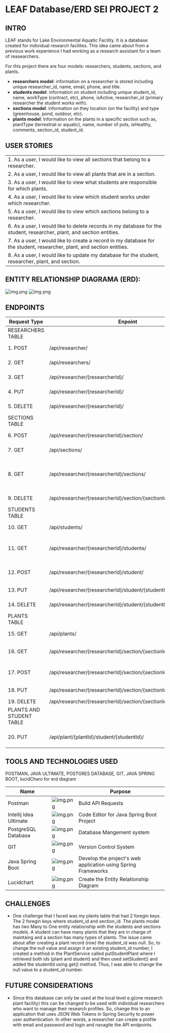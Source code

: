 # LEAF Database/ERD SEI PROJECT 2

## INTRO

LEAF stands for Lake Environmental Aquatic Facility. It is a database created for individual research facilites. This idea came about from a previous work experience I had working as a research assistant for a team of reasearchers. 

For this project there are four models: researchers, students, sections, and plants.
- __researchers model__: information on a researcher is stored including unique researcher_id, name, email, phone, and title.
- __students model__: information on student including unique student_id, name, workType (contract, etc), phone, isActive, researcher_id (primary researcher the student works with).
- __sections model__: information on they location (on the facility) and type (greenhouse, pond, outdoor, etc).
- **plants model**: Information on the plants in a specific section such as, plantType (terrestrial or aquatic), name, number of pots, isHealthy, comments, section_id, student_id.


## USER STORIES
| | 
|:---|
|1.	As a user, I would like to view all sections that belong to a researcher.
|2.	As a user, I would like to view all plants that are in a section.
|3.	As a user, I would like to view what students are responsible for which plants.
|4.	As a user, I would like to view which student works under which researcher.
|5.	As a user, I would like to view which sections belong to a researcher.
|6.	As a user, I would like to delete records in my database for the student, researcher, plant, and section entities.
|7.	As a user, I would like to create a record in my database for the student, researcher, plant, and section entities.
|8. As a user, I would like to update my database for the student, researcher, plant, and section.

## ENTITY RELATIONSHIP DIAGRAMA (ERD):
![img.png](images/lucidchart.png)
![img.png](images/visualDiagram.png)


## ENDPOINTS

| Request Type | Enpoint | Functionality |
|--|--|--|
|RESEARCHERS TABLE|
| 1. POST | /api/researcher/ | create a new researcher |
|2. GET | /api/researchers/ | get ALL researchers |
|3. GET | /api/researcher/{researcherId}/ | get one researcher |
|4. PUT | /api/researcher/{researcherId}/ | update one researcher |
|5. DELETE | /api/researcher/{researcherId}/ | delete one researcher |
|SECTIONS TABLE|
|6. POST | /api/researcher/{researcherId}/section/ | delete one researcher |
|7. GET | /api/sections/ | get all sections |
|8. GET | /api/researcher/{researcherId}/sections/ | get all sections that belong to one researcher |
|9. DELETE | /api/researcher/{researcherId}/section/{sectionId}/ | delete a section |
|STUDENTS TABLE|
|10. GET |/api/students/ | get ALL students |
|11. GET | /api/researcher/{researcherId}/students/ | get students that belong to a researcher |
|12. POST | /api/researcher/{researcherId}/student/ | create a student for a researcher |
|13. PUT | /api/researcher/{researcherId}/student/{studentId}/ | update student |
|14. DELETE | /api/researcher/{researcherId}/student/{studentId}/ | delete a student |
| PLANTS TABLE |
|15. GET |/api/plants/ | get ALL plants |
|16. GET | /api/researcher/{researcherId}/section/{sectionId}/plant/ | get plants that are in a section |
|17. POST | /api/researcher/{researcherId}/section/{sectionId}/plant/ | create a plant in a section |
|18. PUT | /api/researcher/{researcherId}/section/{sectionId}/plant/{plantId}/ | update a plant |
|19. DELETE | /api/researcher/{researcherId}/section/{sectionId}/plant/{plantId}/ | delete a plant |
| PLANTS AND STUDENT TABLE |
|20. PUT | /api/plant/{plantId}/student/{studentId}/ | adding a studentId to the plantId |


## TOOLS AND TECHNOLOGIES USED
POSTMAN, JAVA ULTIMATE, POSTGRES DATABASE, GIT, JAVA SPRING BOOT, lucidCharo for erd diagram

|Name      |           | Purpose     |
| -------- | -------------- |--------------|
| Postman |  ![img.png](images/postman.png)| Build API Requests
| Intellij Idea Ultimate |  ![img.png](images/intelliji.png)| Code Editor for Java Spring Boot Project
| PostgreSQL Database | ![img.png](images/postgresql.png) | Database Mangement system
| GIT | ![img.png](images/git.png)| Version Control System
| Java Spring Boot | ![img.png](images/javaspringboot.png)| Develop the project's web application using Spring Frameworks
| Lucidchart | ![img.png](images/lucidchart_logo.png) | Create the Entity Relationship Diagram



## CHALLENGES
- One challenge that I faced was my plants table that had 2 foregin keys. The 2 foregin keys where student_id and section_id. The plants model has two Many to One entity relationship with the students and sections models. A student can have many plants that they are in charge of maintaing and a section has many types of plants. The issue came about after creating a plant record (row) the student_id was null. So, to change the null value and assign it an existing student_id number, I created a method in the PlantService called putStudentPlant where I retrieved both ids (plant and student) and then used setStudent() and added the studentId using get() method. Thus, I was able to change the null value to a student_id number.


## FUTURE CONSIDERATIONS
- Since this database can only be used at the local level e.g(one research plant facility) this can be changed to be used with individual researchers who want to manage their research profiles. So, change this to an application that uses JSON Web Tokens in Spring Security to power user authentication. In other words, a researcher can create a profile with email and password and login and navagite the API endpoints.


